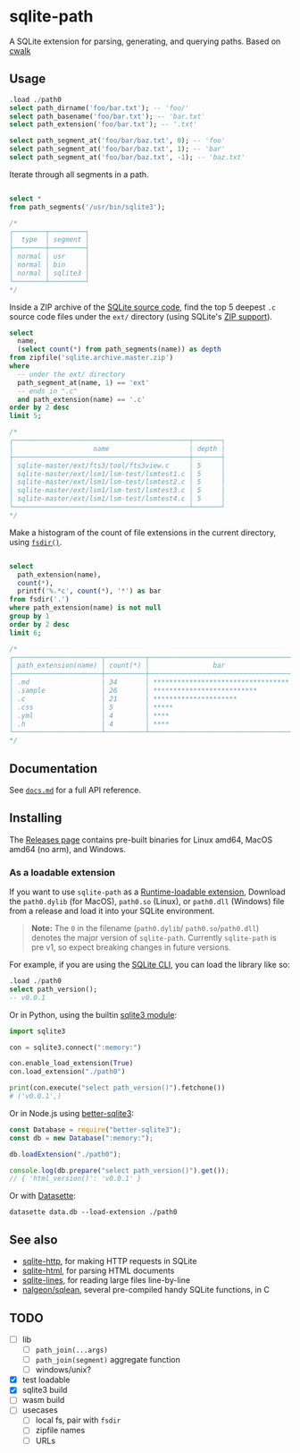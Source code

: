 # sqlite-path

A SQLite extension for parsing, generating, and querying paths. Based on [cwalk](https://github.com/likle/cwalk)

## Usage

```sql
.load ./path0
select path_dirname('foo/bar.txt'); -- 'foo/'
select path_basename('foo/bar.txt'); -- 'bar.txt'
select path_extension('foo/bar.txt'); -- '.txt'

select path_segment_at('foo/bar/baz.txt', 0); -- 'foo'
select path_segment_at('foo/bar/baz.txt', 1); -- 'bar'
select path_segment_at('foo/bar/baz.txt', -1); -- 'baz.txt'
```

Iterate through all segments in a path.

```sql

select *
from path_segments('/usr/bin/sqlite3');

/*
┌────────┬─────────┐
│  type  │ segment │
├────────┼─────────┤
│ normal │ usr     │
│ normal │ bin     │
│ normal │ sqlite3 │
└────────┴─────────┘
*/
```

Inside a ZIP archive of the [SQLite source code](https://github.com/sqlite/sqlite), find the top 5 deepest `.c` source code files under the `ext/` directory (using SQLite's [ZIP support](https://www.sqlite.org/zipfile.html)).

```sql
select
  name,
  (select count(*) from path_segments(name)) as depth
from zipfile('sqlite.archive.master.zip')
where
  -- under the ext/ directory
  path_segment_at(name, 1) == 'ext'
  -- ends in ".c"
  and path_extension(name) == '.c'
order by 2 desc
limit 5;

/*
┌────────────────────────────────────────────┬───────┐
│                    name                    │ depth │
├────────────────────────────────────────────┼───────┤
│ sqlite-master/ext/fts3/tool/fts3view.c     │ 5     │
│ sqlite-master/ext/lsm1/lsm-test/lsmtest1.c │ 5     │
│ sqlite-master/ext/lsm1/lsm-test/lsmtest2.c │ 5     │
│ sqlite-master/ext/lsm1/lsm-test/lsmtest3.c │ 5     │
│ sqlite-master/ext/lsm1/lsm-test/lsmtest4.c │ 5     │
└────────────────────────────────────────────┴───────┘
*/
```

Make a histogram of the count of file extensions in the current directory, using [`fsdir()`](https://www.sqlite.org/cli.html#file_i_o_functions).

```sql

select
  path_extension(name),
  count(*),
  printf('%.*c', count(*), '*') as bar
from fsdir('.')
where path_extension(name) is not null
group by 1
order by 2 desc
limit 6;

/*
┌──────────────────────┬──────────┬────────────────────────────────────┐
│ path_extension(name) │ count(*) │                bar                 │
├──────────────────────┼──────────┼────────────────────────────────────┤
│ .md                  │ 34       │ ********************************** │
│ .sample              │ 26       │ **************************         │
│ .c                   │ 21       │ *********************              │
│ .css                 │ 5        │ *****                              │
│ .yml                 │ 4        │ ****                               │
│ .h                   │ 4        │ ****                               │
└──────────────────────┴──────────┴────────────────────────────────────┘
*/
```

## Documentation

See [`docs.md`](./docs.md) for a full API reference.

## Installing

The [Releases page](https://github.com/asg017/sqlite-path/releases) contains pre-built binaries for Linux amd64, MacOS amd64 (no arm), and Windows.

### As a loadable extension

If you want to use `sqlite-path` as a [Runtime-loadable extension](https://www.sqlite.org/loadext.html), Download the `path0.dylib` (for MacOS), `path0.so` (Linux), or `path0.dll` (Windows) file from a release and load it into your SQLite environment.

> **Note:**
> The `0` in the filename (`path0.dylib`/ `path0.so`/`path0.dll`) denotes the major version of `sqlite-path`. Currently `sqlite-path` is pre v1, so expect breaking changes in future versions.

For example, if you are using the [SQLite CLI](https://www.sqlite.org/cli.html), you can load the library like so:

```sql
.load ./path0
select path_version();
-- v0.0.1
```

Or in Python, using the builtin [sqlite3 module](https://docs.python.org/3/library/sqlite3.html):

```python
import sqlite3

con = sqlite3.connect(":memory:")

con.enable_load_extension(True)
con.load_extension("./path0")

print(con.execute("select path_version()").fetchone())
# ('v0.0.1',)
```

Or in Node.js using [better-sqlite3](https://github.com/WiseLibs/better-sqlite3):

```javascript
const Database = require("better-sqlite3");
const db = new Database(":memory:");

db.loadExtension("./path0");

console.log(db.prepare("select path_version()").get());
// { 'html_version()': 'v0.0.1' }
```

Or with [Datasette](https://datasette.io/):

```
datasette data.db --load-extension ./path0
```

## See also

- [sqlite-http](https://github.com/asg017/sqlite-http), for making HTTP requests in SQLite
- [sqlite-html](https://github.com/asg017/sqlite-html), for parsing HTML documents
- [sqlite-lines](https://github.com/asg017/sqlite-lines), for reading large files line-by-line
- [nalgeon/sqlean](https://github.com/nalgeon/sqlean), several pre-compiled handy SQLite functions, in C

## TODO

- [ ] lib
  - [ ] `path_join(...args)`
  - [ ] `path_join(segment)` aggregate function
  - [ ] windows/unix?
- [x] test loadable
- [x] sqlite3 build
- [ ] wasm build
- [ ] usecases
  - [ ] local fs, pair with `fsdir`
  - [ ] zipfile names
  - [ ] URLs
